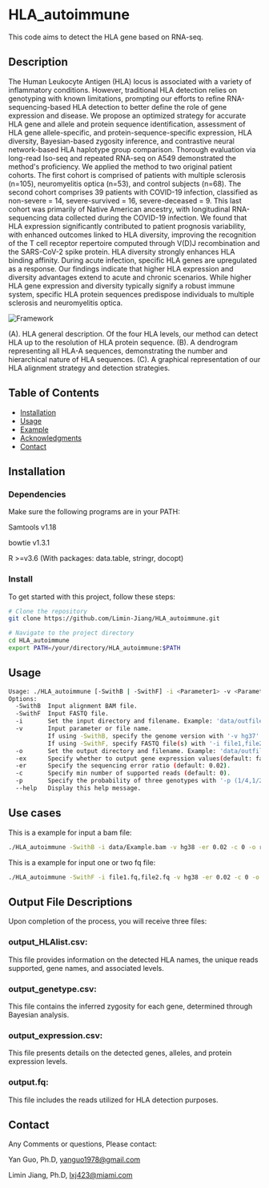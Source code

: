 # HLA_autoimmune
This code aims to detect the HLA gene based on RNA-seq.

## Description
The Human Leukocyte Antigen (HLA) locus is associated with a variety of inflammatory conditions. However, traditional HLA detection relies on genotyping with known limitations, prompting our efforts to refine RNA-sequencing-based HLA detection to better define the role of gene expression and disease. We propose an optimized strategy for accurate HLA gene and allele and protein sequence identification, assessment of HLA gene allele-specific, and protein-sequence-specific expression, HLA diversity, Bayesian-based zygosity inference, and contrastive neural network-based HLA haplotype group comparison. Thorough evaluation via long-read Iso-seq and repeated RNA-seq on A549 demonstrated the method's proficiency. We applied the method to two original patient cohorts. The first cohort is comprised of patients with multiple sclerosis (n=105), neuromyelitis optica (n=53), and control subjects (n=68). The second cohort comprises 39 patients with COVID-19 infection, classified as non-severe = 14, severe-survived = 16, severe-deceased = 9. This last cohort was primarily of Native American ancestry, with longitudinal RNA-sequencing data collected during the COVID-19 infection. We found that HLA expression significantly contributed to patient prognosis variability, with enhanced outcomes linked to HLA diversity, improving the recognition of the T cell receptor repertoire computed through V(D)J recombination and the SARS-CoV-2 spike protein. HLA diversity strongly enhances HLA binding affinity. During acute infection, specific HLA genes are upregulated as a response. Our findings indicate that higher HLA expression and diversity advantages extend to acute and chronic scenarios. While higher HLA gene expression and diversity typically signify a robust immune system, specific HLA protein sequences predispose individuals to multiple sclerosis and neuromyelitis optica.

![Framework](https://github.com/Limin-Jiang/HLAdetector/blob/main/HLA_Figure1.jpg)

(A). HLA general description. Of the four HLA levels, our method can detect HLA up to the resolution of HLA protein sequence. (B). A dendrogram representing all HLA-A sequences, demonstrating the number and hierarchical nature of HLA sequences. (C). A graphical representation of our HLA alignment strategy and detection strategies. 

## Table of Contents

- [Installation](#installation)
- [Usage](#usage)
- [Example](#Example)
- [Acknowledgments](#acknowledgments)
- [Contact](#contact)

## Installation

###  Dependencies
Make sure the following programs are in your PATH:

Samtools v1.18

bowtie v1.3.1

R  >=v3.6 (With packages: data.table, stringr, docopt)

###  Install
To get started with this project, follow these steps:

```bash
# Clone the repository
git clone https://github.com/Limin-Jiang/HLA_autoimmune.git

# Navigate to the project directory
cd HLA_autoimmune
export PATH=/your/directory/HLA_autoimmune:$PATH
```



## Usage

```bash
Usage: ./HLA_autoimmune [-SwithB | -SwithF] -i <Parameter1> -v <Parameter2> -er <Parameter3> -c <Parameter4> -o <Parameter5>  -p <Parameter6> [-ex]
Options:
  -SwithB  Input alignment BAM file.  
  -SwithF  Input FASTQ file.  
  -i       Set the input directory and filename. Example: 'data/outfile.bam'.  
  -v       Input parameter or file name.  
           If using -SwithB, specify the genome version with '-v hg37' or '-v hg38'.           
           If using -SwithF, specify FASTQ file(s) with '-i file1,file2' (two files) or '-i file' (one file).           
  -o       Set the output directory and filename. Example: 'data/outfile'.  
  -ex      Specify whether to output gene expression values(default: false).  
  -er      Specify the sequencing error ratio (default: 0.02).  
  -c       Specify min number of supported reads (default: 0).  
  -p       Specify the probability of three genotypes with '-p (1/4,1/2,1/4)' (default: (1/3,1/3,1/3)).  
  --help   Display this help message.
```
## Use cases
This is a example for input a bam file:
```bash
./HLA_autoimmune -SwithB -i data/Example.bam -v hg38 -er 0.02 -c 0 -o results/output -ex
```

This is a example for input one or two fq file:
```bash
./HLA_autoimmune -SwithF -i file1.fq,file2.fq -v hg38 -er 0.02 -c 0 -o results/output -ex
```


## Output File Descriptions

Upon completion of the process, you will receive three files:

### output_HLAlist.csv: 

This file provides information on the detected HLA names, the unique reads supported, gene names, and associated levels.

### output_genetype.csv: 

This file contains the inferred zygosity for each gene, determined through Bayesian analysis.

### output_expression.csv: 

This file presents details on the detected genes, alleles, and protein expression levels.

### output.fq: 

This file includes the reads utilized for HLA detection purposes.




## Contact

Any Comments or questions, Please contact:

Yan Guo, Ph.D, yanguo1978@gmail.com

Limin Jiang, Ph.D, lxj423@miami.com
